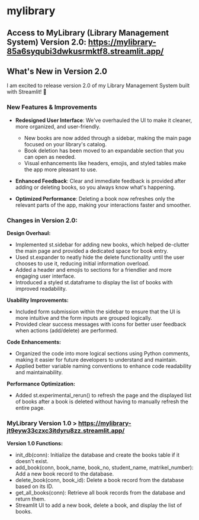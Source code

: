 # mylibrary

## Access to MyLibrary (Library Management System) Version 2.0: https://mylibrary-85a6syqubi3dwkusrmktf8.streamlit.app/

## What's New in Version 2.0

I am excited to release version 2.0 of my Library Management System built with Streamlit! 🎉

### New Features & Improvements
- **Redesigned User Interface**: We've overhauled the UI to make it cleaner, more organized, and user-friendly.
  - New books are now added through a sidebar, making the main page focused on your library's catalog.
  - Book deletion has been moved to an expandable section that you can open as needed.
  - Visual enhancements like headers, emojis, and styled tables make the app more pleasant to use.

- **Enhanced Feedback**: Clear and immediate feedback is provided after adding or deleting books, so you always know what's happening.

- **Optimized Performance**: Deleting a book now refreshes only the relevant parts of the app, making your interactions faster and smoother.


### Changes in Version 2.0:
  
  **Design Overhaul:**

 - Implemented st.sidebar for adding new books, which helped de-clutter the main page and provided a dedicated space for book entry.
 - Used st.expander to neatly hide the delete functionality until the user chooses to use it, reducing initial information overload.
 - Added a header and emojis to sections for a friendlier and more engaging user interface.
 - Introduced a styled st.dataframe to display the list of books with improved readability.
  
  **Usability Improvements:**

 - Included form submission within the sidebar to ensure that the UI is more intuitive and the form inputs are grouped logically.
 - Provided clear success messages with icons for better user feedback when actions (add/delete) are performed.
  
  **Code Enhancements:**

 - Organized the code into more logical sections using Python comments, making it easier for future developers to understand and maintain.
 - Applied better variable naming conventions to enhance code readability and maintainability.

  **Performance Optimization:**

 - Added st.experimental_rerun() to refresh the page and the displayed list of books after a book is deleted without having to manually refresh the entire page.


### MyLibrary Version 1.0 > https://mylibrary-jt9eyw33czxc3itdyru8zz.streamlit.app/

**Version 1.0 Functions:**
  
 - init_db(conn): Initialize the database and create the books table if it doesn't exist.
 - add_book(conn, book_name, book_no, student_name, matrikel_number): Add a new book record to the database.
 - delete_book(conn, book_id): Delete a book record from the database based on its ID.
 - get_all_books(conn): Retrieve all book records from the database and return them.
 - Streamlit UI to add a new book, delete a book, and display the list of books.
